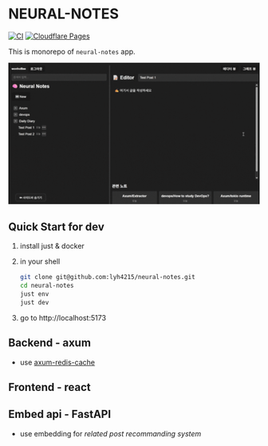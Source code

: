# NEURAL-NOTES
[![CI](https://github.com/lyh4215/neural-notes/actions/workflows/ci.yml/badge.svg)](https://github.com/lyh4215/neural-notes/actions/workflows/ci.yml)
[![Cloudflare Pages](https://img.shields.io/badge/Cloudflare%20Pages-Deployed-orange?logo=cloudflare)](https://neural-notes.pages.dev)

This is monorepo of `neural-notes` app.



![example](.github/docs/examples2.gif)

## Quick Start for dev
1. install just &  docker

2. in your shell
    ```bash
    git clone git@github.com:lyh4215/neural-notes.git
    cd neural-notes
    just env
    just dev
    ```
3. go to http://localhost:5173

## Backend - axum
- use [axum-redis-cache](https://github.com/lyh4215/axum-redis-cache)



## Frontend - react


## Embed api - FastAPI
- use embedding for *related post recommanding system*